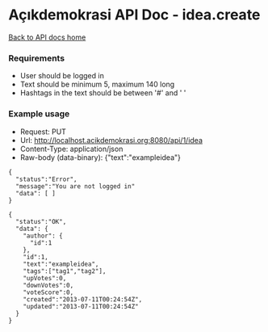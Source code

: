# Açıkdemokrasi API Doc - idea.create

[Back to API docs home](Home)

### Requirements
- User should be logged in
- Text should be minimum 5, maximum 140 long
- Hashtags in the text should be between '#' and ' '

### Example usage

- Request: PUT
- Url: http://localhost.acikdemokrasi.org:8080/api/1/idea
- Content-Type: application/json
- Raw-body (data-binary): {"text":"exampleidea"}

```
{
  "status":"Error",
  "message":"You are not logged in"
  "data": [ ]
}
```
```
{
  "status":"OK",
  "data": {
    "author": {
      "id":1
    },
    "id":1,
    "text":"exampleidea",
    "tags":["tag1","tag2"],
    "upVotes":0,
    "downVotes":0,
    "voteScore":0,
    "created":"2013-07-11T00:24:54Z",
    "updated":"2013-07-11T00:24:54Z"
  }
}
```